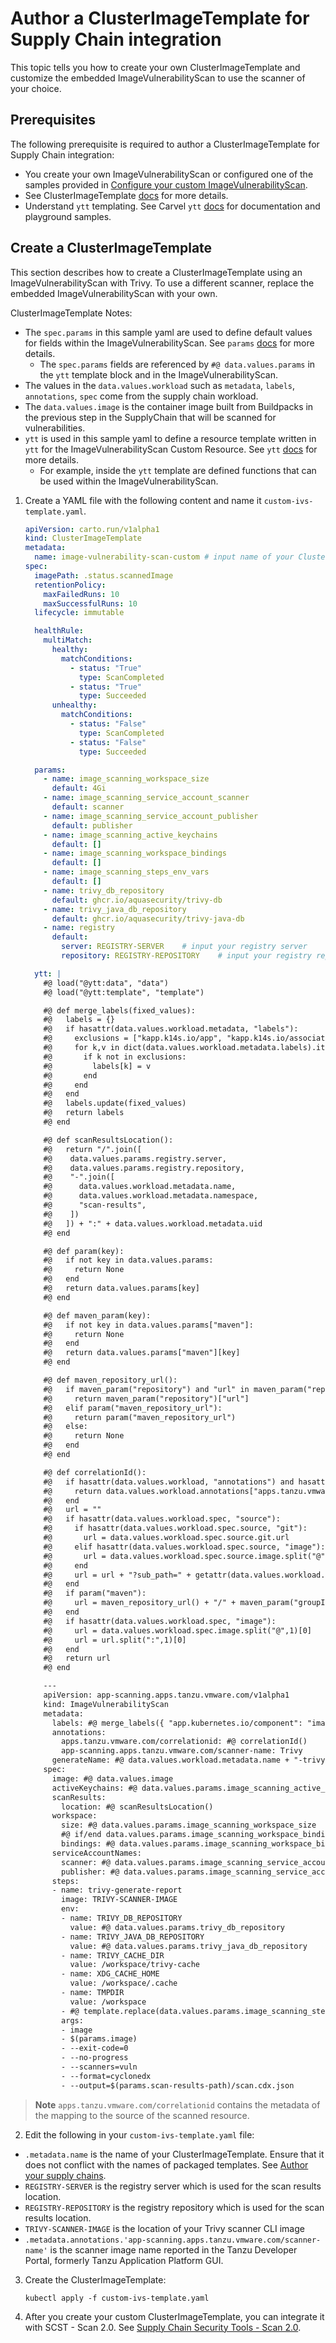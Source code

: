 # Author a ClusterImageTemplate for Supply Chain integration

This topic tells you how to create your own ClusterImageTemplate and customize the embedded ImageVulnerabilityScan to use the scanner of your choice.

## <a id='prerecs'></a> Prerequisites

The following prerequisite is required to author a ClusterImageTemplate for Supply Chain integration:

- You create your own ImageVulnerabilityScan or configured one of the samples provided in [Configure your custom ImageVulnerabilityScan](./ivs-custom-samples.hbs.md).
- See ClusterImageTemplate [docs](https://cartographer.sh/docs/v0.3.0/reference/template/#clusterimagetemplate) for more details.
- Understand `ytt` templating. See Carvel `ytt` [docs](https://carvel.dev/ytt/) for documentation and playground samples.

## <a id='create-clusterimagetemplate'></a> Create a ClusterImageTemplate

This section describes how to create a ClusterImageTemplate using an ImageVulnerabilityScan with Trivy. To use a different scanner, replace the embedded ImageVulnerabilityScan with your own.

ClusterImageTemplate Notes:
* The `spec.params` in this sample yaml are used to define default values for fields within the ImageVulnerabilityScan. See `params` [docs](https://cartographer.sh/docs/v0.3.0/reference/template/#clusterimagetemplate) for more details.
  * The `spec.params` fields are referenced by `#@ data.values.params` in the `ytt` template block and in the ImageVulnerabilityScan.
* The values in the `data.values.workload` such as `metadata`, `labels`, `annotations`, `spec` come from the supply chain workload.
* The `data.values.image` is the container image built from Buildpacks in the previous step in the SupplyChain that will be scanned for vulnerabilities.
* `ytt` is used in this sample yaml to define a resource template written in `ytt` for the ImageVulnerabilityScan Custom Resource. See `ytt` [docs](https://cartographer.sh/docs/v0.3.0/reference/template/#clusterimagetemplate) for more details.
  * For example, inside the `ytt` template are defined functions that can be used within the ImageVulnerabilityScan.

1. Create a YAML file with the following content and name it `custom-ivs-template.yaml`.

    ```yaml
    apiVersion: carto.run/v1alpha1
    kind: ClusterImageTemplate
    metadata:
      name: image-vulnerability-scan-custom # input name of your ClusterImageTemplate
    spec:
      imagePath: .status.scannedImage
      retentionPolicy:
        maxFailedRuns: 10
        maxSuccessfulRuns: 10
      lifecycle: immutable

      healthRule:
        multiMatch:
          healthy:
            matchConditions:
              - status: "True"
                type: ScanCompleted
              - status: "True"
                type: Succeeded
          unhealthy:
            matchConditions:
              - status: "False"
                type: ScanCompleted
              - status: "False"
                type: Succeeded

      params:
        - name: image_scanning_workspace_size
          default: 4Gi
        - name: image_scanning_service_account_scanner
          default: scanner
        - name: image_scanning_service_account_publisher
          default: publisher
        - name: image_scanning_active_keychains
          default: []
        - name: image_scanning_workspace_bindings
          default: []
        - name: image_scanning_steps_env_vars
          default: []
        - name: trivy_db_repository
          default: ghcr.io/aquasecurity/trivy-db
        - name: trivy_java_db_repository
          default: ghcr.io/aquasecurity/trivy-java-db
        - name: registry
          default:
            server: REGISTRY-SERVER    # input your registry server
            repository: REGISTRY-REPOSITORY    # input your registry repository

      ytt: |
        #@ load("@ytt:data", "data")
        #@ load("@ytt:template", "template")

        #@ def merge_labels(fixed_values):
        #@   labels = {}
        #@   if hasattr(data.values.workload.metadata, "labels"):
        #@     exclusions = ["kapp.k14s.io/app", "kapp.k14s.io/association"]
        #@     for k,v in dict(data.values.workload.metadata.labels).items():
        #@       if k not in exclusions:
        #@         labels[k] = v
        #@       end
        #@     end
        #@   end
        #@   labels.update(fixed_values)
        #@   return labels
        #@ end

        #@ def scanResultsLocation():
        #@   return "/".join([
        #@    data.values.params.registry.server,
        #@    data.values.params.registry.repository,
        #@    "-".join([
        #@      data.values.workload.metadata.name,
        #@      data.values.workload.metadata.namespace,
        #@      "scan-results",
        #@    ])
        #@   ]) + ":" + data.values.workload.metadata.uid
        #@ end

        #@ def param(key):
        #@   if not key in data.values.params:
        #@     return None
        #@   end
        #@   return data.values.params[key]
        #@ end

        #@ def maven_param(key):
        #@   if not key in data.values.params["maven"]:
        #@     return None
        #@   end
        #@   return data.values.params["maven"][key]
        #@ end

        #@ def maven_repository_url():
        #@   if maven_param("repository") and "url" in maven_param("repository"):
        #@     return maven_param("repository")["url"]
        #@   elif param("maven_repository_url"):
        #@     return param("maven_repository_url")
        #@   else:
        #@     return None
        #@   end
        #@ end

        #@ def correlationId():
        #@   if hasattr(data.values.workload, "annotations") and hasattr(data.values.workload.annotations, "apps.tanzu.vmware.com/correlationid"):
        #@     return data.values.workload.annotations["apps.tanzu.vmware.com/correlationid"]
        #@   end
        #@   url = ""
        #@   if hasattr(data.values.workload.spec, "source"):
        #@     if hasattr(data.values.workload.spec.source, "git"):
        #@       url = data.values.workload.spec.source.git.url
        #@     elif hasattr(data.values.workload.spec.source, "image"):
        #@       url = data.values.workload.spec.source.image.split("@")[0]
        #@     end
        #@     url = url + "?sub_path=" + getattr(data.values.workload.spec.source, "subPath", "/")
        #@   end
        #@   if param("maven"):
        #@     url = maven_repository_url() + "/" + maven_param("groupId").replace(".", "/") + "/" + maven_param("artifactId")
        #@   end
        #@   if hasattr(data.values.workload.spec, "image"):
        #@     url = data.values.workload.spec.image.split("@",1)[0]
        #@     url = url.split(":",1)[0]
        #@   end
        #@   return url
        #@ end

        ---
        apiVersion: app-scanning.apps.tanzu.vmware.com/v1alpha1
        kind: ImageVulnerabilityScan
        metadata:
          labels: #@ merge_labels({ "app.kubernetes.io/component": "image-scan" })
          annotations:
            apps.tanzu.vmware.com/correlationid: #@ correlationId()
            app-scanning.apps.tanzu.vmware.com/scanner-name: Trivy
          generateName: #@ data.values.workload.metadata.name + "-trivy-scan-"
        spec:
          image: #@ data.values.image
          activeKeychains: #@ data.values.params.image_scanning_active_keychains
          scanResults:
            location: #@ scanResultsLocation()
          workspace:
            size: #@ data.values.params.image_scanning_workspace_size
            #@ if/end data.values.params.image_scanning_workspace_bindings:
            bindings: #@ data.values.params.image_scanning_workspace_bindings
          serviceAccountNames:
            scanner: #@ data.values.params.image_scanning_service_account_scanner
            publisher: #@ data.values.params.image_scanning_service_account_publisher
          steps:
          - name: trivy-generate-report
            image: TRIVY-SCANNER-IMAGE
            env:
            - name: TRIVY_DB_REPOSITORY
              value: #@ data.values.params.trivy_db_repository
            - name: TRIVY_JAVA_DB_REPOSITORY
              value: #@ data.values.params.trivy_java_db_repository
            - name: TRIVY_CACHE_DIR
              value: /workspace/trivy-cache
            - name: XDG_CACHE_HOME
              value: /workspace/.cache
            - name: TMPDIR
              value: /workspace
            - #@ template.replace(data.values.params.image_scanning_steps_env_vars)
            args:
            - image
            - $(params.image)
            - --exit-code=0
            - --no-progress
            - --scanners=vuln
            - --format=cyclonedx
            - --output=$(params.scan-results-path)/scan.cdx.json

    ```

>**Note** `apps.tanzu.vmware.com/correlationid` contains the metadata of the mapping to the source of the scanned resource.

2. Edit the following in your `custom-ivs-template.yaml` file:
  - `.metadata.name` is the name of your ClusterImageTemplate. Ensure that it does not conflict with the names of packaged templates. See [Author your supply chains](../scc/authoring-supply-chains.hbs.md#providing-your-own-templates).
  - `REGISTRY-SERVER` is the registry server which is used for the scan results location.
  - `REGISTRY-REPOSITORY` is the registry repository which is used for the scan results location.
  - `TRIVY-SCANNER-IMAGE` is the location of your Trivy scanner CLI image
  - `.metadata.annotations.'app-scanning.apps.tanzu.vmware.com/scanner-name'` is the scanner image name reported in the Tanzu Developer Portal, formerly Tanzu Application Platform GUI.

3. Create the ClusterImageTemplate:

    ```console
    kubectl apply -f custom-ivs-template.yaml
    ```

4. After you create your custom ClusterImageTemplate, you can integrate it with SCST - Scan 2.0. See [Supply Chain Security Tools - Scan 2.0](./integrate-app-scanning.hbs.md).

